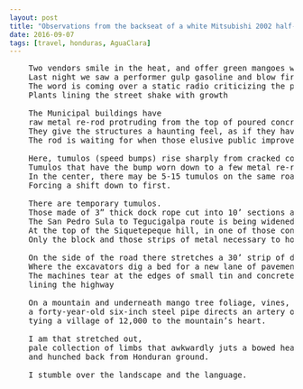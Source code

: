 ```yaml
---
layout: post
title: "Observations from the backseat of a white Mitsubishi 2002 half-ton pickup on drives between Las Vegas and Tegucigalpa, Honduras"
date: 2016-09-07
tags: [travel, honduras, AguaClara]
---
```


<pre>
	Two vendors smile in the heat, and offer green mangoes with hot sauce. 
	Last night we saw a performer gulp gasoline and blow fire. 
	The word is coming over a static radio criticizing the president for an illegal third term.
	Plants lining the street shake with growth

	The Municipal buildings have 
	raw metal re-rod protruding from the top of poured concrete columns. 
	They give the structures a haunting feel, as if they have long nails clawing at the sky.
	The rod is waiting for when those elusive public improvement funds from the Red Cross come for adding another story. 

	Here, tumulos (speed bumps) rise sharply from cracked concrete streets in every small town. 
	Tumulos that have the bump worn down to a few metal re-rod that our truck knocks together.
	In the center, there may be 5-15 tumulos on the same road
	Forcing a shift down to first. 

	There are temporary tumulos. 
	Those made of 3” thick dock rope cut into 10’ sections and laid across the highway next to construction sites. 
	The San Pedro Sula to Tegucigalpa route is being widened to accommodate a flourishing truck trade.
	At the top of the Siquetepeque hill, in one of those construction zones is the charred engine block of a tractor trailer. 
	Only the block and those strips of metal necessary to hold it still remain.  

	On the side of the road there stretches a 30’ strip of dirt 
	Where the excavators dig a bed for a new lane of pavement.
	The machines tear at the edges of small tin and concrete houses
	lining the highway

	On a mountain and underneath mango tree foliage, vines, and two inches of moss and lichen
	a forty-year-old six-inch steel pipe directs an artery of racing water 
	tying a village of 12,000 to the mountain’s heart. 

	I am that stretched out, 
	pale collection of limbs that awkwardly juts a bowed head 
	and hunched back from Honduran ground.

	I stumble over the landscape and the language.
</pre>